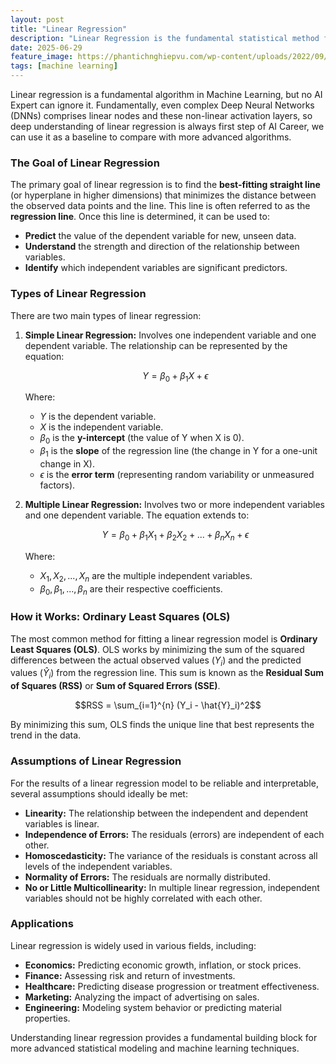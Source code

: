 ```yaml
---
layout: post
title: "Linear Regression"
description: "Linear Regression is the fundamental statistical method for predicting a continuous outcome based on the linear combination of input features."
date: 2025-06-29
feature_image: https://phantichnghiepvu.com/wp-content/uploads/2022/09/reg5-1024x577.png
tags: [machine learning]
---
```


Linear regression is a fundamental algorithm in Machine Learning, but no AI Expert can ignore it. Fundamentally, even complex Deep Neural Networks (DNNs) comprises linear nodes and these non-linear activation layers, so deep understanding of linear regression is always first step of AI Career, we can use it as a baseline to compare with more advanced algorithms. 

<!--more-->

### The Goal of Linear Regression

The primary goal of linear regression is to find the **best-fitting straight line** (or hyperplane in higher dimensions) that minimizes the distance between the observed data points and the line. This line is often referred to as the **regression line**. Once this line is determined, it can be used to:

* **Predict** the value of the dependent variable for new, unseen data.
* **Understand** the strength and direction of the relationship between variables.
* **Identify** which independent variables are significant predictors.

### Types of Linear Regression

There are two main types of linear regression:

1.  **Simple Linear Regression:** Involves one independent variable and one dependent variable. The relationship can be represented by the equation:

    $$Y = \beta_0 + \beta_1 X + \epsilon$$

    Where:
    * $Y$ is the dependent variable.
    * $X$ is the independent variable.
    * $\beta_0$ is the **y-intercept** (the value of Y when X is 0).
    * $\beta_1$ is the **slope** of the regression line (the change in Y for a one-unit change in X).
    * $\epsilon$ is the **error term** (representing random variability or unmeasured factors).

2.  **Multiple Linear Regression:** Involves two or more independent variables and one dependent variable. The equation extends to:

    $$Y = \beta_0 + \beta_1 X_1 + \beta_2 X_2 + ... + \beta_n X_n + \epsilon$$

    Where:
    * $X_1, X_2, ..., X_n$ are the multiple independent variables.
    * $\beta_0, \beta_1, ..., \beta_n$ are their respective coefficients.

### How it Works: Ordinary Least Squares (OLS)

The most common method for fitting a linear regression model is **Ordinary Least Squares (OLS)**. OLS works by minimizing the sum of the squared differences between the actual observed values ($Y_i$) and the predicted values ($\hat{Y}_i$) from the regression line. This sum is known as the **Residual Sum of Squares (RSS)** or **Sum of Squared Errors (SSE)**.

$$RSS = \sum_{i=1}^{n} (Y_i - \hat{Y}_i)^2$$

By minimizing this sum, OLS finds the unique line that best represents the trend in the data.

### Assumptions of Linear Regression

For the results of a linear regression model to be reliable and interpretable, several assumptions should ideally be met:

* **Linearity:** The relationship between the independent and dependent variables is linear.
* **Independence of Errors:** The residuals (errors) are independent of each other.
* **Homoscedasticity:** The variance of the residuals is constant across all levels of the independent variables.
* **Normality of Errors:** The residuals are normally distributed.
* **No or Little Multicollinearity:** In multiple linear regression, independent variables should not be highly correlated with each other.

### Applications

Linear regression is widely used in various fields, including:

* **Economics:** Predicting economic growth, inflation, or stock prices.
* **Finance:** Assessing risk and return of investments.
* **Healthcare:** Predicting disease progression or treatment effectiveness.
* **Marketing:** Analyzing the impact of advertising on sales.
* **Engineering:** Modeling system behavior or predicting material properties.

Understanding linear regression provides a fundamental building block for more advanced statistical modeling and machine learning techniques.